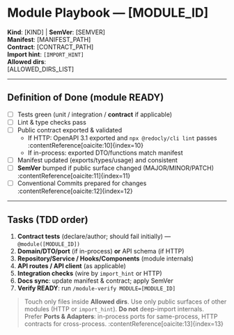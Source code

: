 # Module Playbook — [MODULE_ID]

**Kind**: [KIND] | **SemVer**: [SEMVER]  
**Manifest**: [MANIFEST_PATH]  
**Contract**: [CONTRACT_PATH]  
**Import hint**: `[IMPORT_HINT]`  
**Allowed dirs**:  
[ALLOWED_DIRS_LIST]

---

## Definition of Done (module READY)
- [ ] Tests green (unit / integration / **contract** if applicable)
- [ ] Lint & type checks pass
- [ ] Public contract exported & validated
  - If HTTP: OpenAPI 3.1 exported and `npx @redocly/cli lint` passes  :contentReference[oaicite:10]{index=10}
  - If in-process: exported DTO/functions match manifest
- [ ] Manifest updated (exports/types/usage) and consistent
- [ ] **SemVer** bumped if public surface changed (MAJOR/MINOR/PATCH)  :contentReference[oaicite:11]{index=11}
- [ ] Conventional Commits prepared for changes  :contentReference[oaicite:12]{index=12}

---

## Tasks (TDD order)
1) **Contract tests** (declare/author; should fail initially) — `@module([MODULE_ID])`
2) **Domain/DTO/port** (if in-process) **or** API schema (if HTTP)
3) **Repository/Service / Hooks/Components** (module internals)
4) **API routes / API client** (as applicable)
5) **Integration checks** (wire by `import_hint` or HTTP)
6) **Docs sync**: update manifest & contract; apply SemVer
7) **Verify READY**: run `/module-verify MODULE=[MODULE_ID]`

> Touch only files inside **Allowed dirs**. Use only public surfaces of other modules (HTTP or `import_hint`). **Do not** deep-import internals.  
> Prefer **Ports & Adapters**: in-process ports for same-process, HTTP contracts for cross-process. :contentReference[oaicite:13]{index=13}
